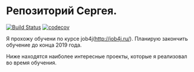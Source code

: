 ﻿# Репозиторий Сергея.
[![Build Status](https://travis-ci.org/icarus322/job4j.svg?branch=master)](https://travis-ci.org/icarus322/job4j)
[![codecov](https://codecov.io/gh/icarus322/job4j/branch/master/graph/badge.svg)](https://codecov.io/gh/icarus322/job4j)

Я прохожу обучени по курсе job4j(http://job4j.ru/). Планирую закончить обучение до конца 2019 года.

Ниже находятся наиболее интересные проекты, которые я реализовал во время обучения.

